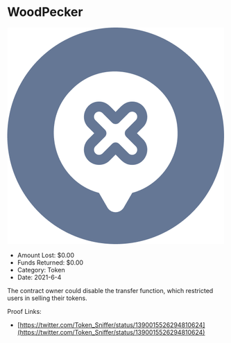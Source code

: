 # WoodPecker
![WoodPecker](/rektimages/WoodPecker.png)
- Amount Lost: $0.00
- Funds Returned: $0.00
- Category: Token
- Date: 2021-6-4

The contract owner could disable the transfer function, which restricted users in selling their tokens.


Proof Links:
- [https://twitter.com/Token_Sniffer/status/1390015526294810624](https://twitter.com/Token_Sniffer/status/1390015526294810624)


